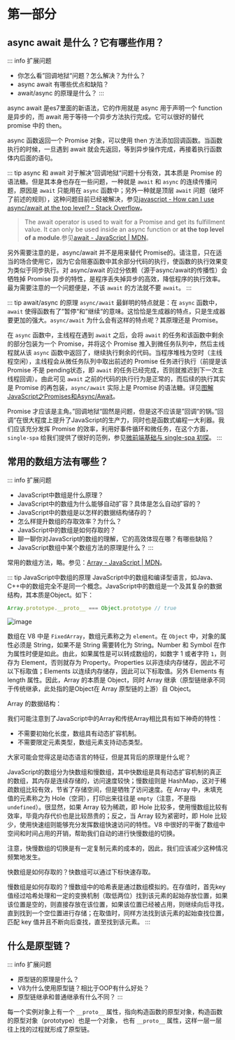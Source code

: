 # 第一部分

## async await 是什么？它有哪些作用？

::: info 扩展问题

- 你怎么看”回调地狱“问题？怎么解决？为什么？
- async await 有哪些优点和缺陷？
- await/async 的原理是什么？
:::

async await 是es7里面的新语法，它的作用就是 async 用于声明一个 function 是异步的，而 await 用于等待一个异步方法执行完成。它可以很好的替代 promise 中的 then。

async 函数返回一个 Promise 对象，可以使用 then 方法添加回调函数。当函数执行的时候，一旦遇到 await 就会先返回，等到异步操作完成，再接着执行函数体内后面的语句。

::: tip
async 和 await 对于解决”回调地狱“问题十分有效，其本质是 Promise 的语法糖。但是其本身也存在一些问题，一种就是 `await` 和 `async` 的连续传播问题，原因是 `await` 只能用在 `async` 函数中；另外一种就是顶层 `await` 问题（破坏了前述的规则），这种问题目前已经被解决，参见[javascript - How can I use async/await at the top level? - Stack Overflow](https://stackoverflow.com/questions/46515764/how-can-i-use-async-await-at-the-top-level)。

> The await operator is used to wait for a Promise and get its fulfillment value. It can only be used inside an async function or **at the top level of a module**.参见[await - JavaScript | MDN](https://developer.mozilla.org/en-US/docs/Web/JavaScript/Reference/Operators/await#top_level_await)。

另外需要注意的是，async/await 并不是用来替代 Promise的。请注意，只在适当的场合使用它，因为它会阻塞函数中其余部分代码的执行，使函数的执行效果变为类似于同步执行。对 async/await 的过分依赖（源于async/await的传播性）会牺牲掉 Promise 异步的特性，是程序丢失掉异步的高效，降低程序的执行效率。最为需要注意的一个问题便是，不该 `await` 的方法就不要 `await`。
:::

::: tip await/async 的原理
`async/await` 最鲜明的特点就是：在 `async` 函数中，`await` 使得函数有了”暂停“和”继续“的意味。这恰恰是生成器的特点，只是生成器要更加的强大。`async/await` 为什么会有这样的特点呢？其原理还是 Promise。

在 `async` 函数中，主线程在遇到 `await` 之后，会将 `await` 的任务和该函数中剩余的部分包装为一个 Promise，并将这个 Promise 推入到微任务队列中，然后主线程就从该 `async` 函数中返回了，继续执行剩余的代码。当程序堆栈为空时（主线程空闲），主线程会从微任务队列中取出前述的 Promise 任务进行执行（前提是该 Promise 不是 pending状态，即 `await` 的任务已经完成，否则就推迟到下一次主线程回调）。由此可见 `await` 之前的代码的执行行为是正常的，而后续的执行其实是 Promise 的再包装，`async/await` 实际上是 Promise 的语法糖。详见[图解JavaScript之Promises和Async/Await](/WEB/%E5%9B%BE%E8%A7%A3JavaScript/04-Promises%E5%92%8CAsync&Await#async-await)。

Promise 才应该是主角。”回调地狱“固然是问题，但是这不应该是”回调“的锅。”回调“在很大程度上提升了JavaScript的生产力，同时也是函数式编程一大利器。我们应该充分发挥 Promise 的效率，利用好事件循环和微任务，在这个方面，`single-spa` 给我们提供了很好的范例，参见[微前端基础与 single-spa 初探](https://source.jonsam.site/slides/#/3)。
:::

## 常用的数组方法有哪些？

::: info 扩展问题

- JavaScript中数组是什么原理？
- JavaScript中的数组为什么能够自动扩容？具体是怎么自动扩容的？
- JavaScript中的数组是以怎样的数据结构储存的？
- 怎么样提升数组的存取效率？为什么？
- JavaScript中的数组是如何存取的？
- 聊一聊你对JavaScript的数组的理解，它的高效体现在哪？有哪些缺陷？
- JavaScript数组中某个数组方法的原理是什么？
:::

常用的数组方法，略。参见：[Array - JavaScript | MDN](https://developer.mozilla.org/zh-CN/docs/Web/JavaScript/Reference/Global_Objects/Array#%E6%8F%8F%E8%BF%B0)。

::: tip JavaScript中数组的原理
JavaScript中的数组和编译型语言，如Java、C++中的数组完全不是同一个概念。JavaScript中的数组是一个及其复杂的数据结构，其本质是Object。如下：

```js
Array.prototype.__proto__ === Object.prototype // true
```

![image](https://cdn.staticaly.com/gh/jonsam-ng/image-hosting@master/2022/image.396b9fg46vw0.webp)

数组在 V8 中是 `FixedArray`，数组元素称之为 `element`。在 `Object` 中，对象的属性必须是 String，如果不是 String 需要转化为 String。Number 和 Symbol 在作为属性时便是如此。由此，如果属性是可以转成数组的，如数字 1 或者字符 `1`，则存为 Element，否则就存为 Property。Properties 以非连续内存储存，因此不可以下标取值；Elements 以连续内存储存，因此可以下标取值。另外 Elements 有 length 属性。因此，Array 的本质是 Object，同时 Array 继承（原型链继承不同于传统继承，此处指的是Object在 Array 原型链的上游）自 Object。

Array 的数据结构：

我们可能注意到了JavaScript中的Array和传统Array相比具有如下神奇的特性：

- 不需要初始化长度，数组具有动态扩容机制。
- 不需要限定元素类型，数组元素支持动态类型。

大家可能会觉得这是动态语言的特征，但是其背后的原理是什么呢？

JavaScript的数组分为快数组和慢数组，其中快数组是具有动态扩容机制的真正的数组，其内存是连续存储的，访问速度较快；慢数组则是 HashMap，这对于稀疏数组比较有效，节省了存储空间，但是牺牲了访问速度。在 Array 中，未填充值的元素称之为 Hole（空洞），打印出来往往是 `empty`（注意，不是指 `undefined`）。很显然，如果 Array 较为稀疏，即 Hole 比较多，使用慢数组比较有效率，毕竟内存代价也是比较昂贵的；反之，当 Array 较为紧密时，即 Hole 比较少，使用快速组则能够充分发挥数组快速访问的特性。V8 中很好的平衡了数组中空间和时间占用的开销，帮助我们自动的进行快慢数组的切换。

注意，快慢数组的切换是有一定复制元素的成本的，因此，我们应该减少这种情况频繁地发生。

快数组是如何存取的？快数组可以通过下标快速存取。

慢数组是如何存取的？慢数组中的哈希表是通过数组模拟的。在存值时，首先key值经过哈希处理和一定的变换机制（取低两位）找到该元素的起始存放位置，如果该位置是空的，则直接存放在该位置，如果该位置已经被占用，则继续向后寻找，直到找到一个空位置进行存储；在取值时，同样方法找到该元素的起始查找位置，匹配 key 值并且不断向后查找，直至找到该元素。
:::

## 什么是原型链？

::: info 扩展问题

- 原型链的原理是什么？
- V8为什么使用原型链？相比于OOP有什么好处？
- 原型链继承和普通继承有什么不同？
:::

每一个实例对象上有一个 `__proto__` 属性，指向构造函数的原型对象，构造函数的原型对象（prototype）也是一个对象， 也有 `__proto__` 属性，这样一层一层往上找的过程就形成了原型链。
